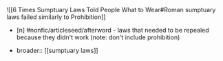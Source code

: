 ![[6 Times Sumptuary Laws Told People What to Wear#Roman sumptuary laws failed similarly to Prohibition]]

-   [n] #nonfic/articleseed/afterword - laws that needed to be repealed because they didn't work (note: don't include prohibition)
* broader:: [[sumptuary laws]]
